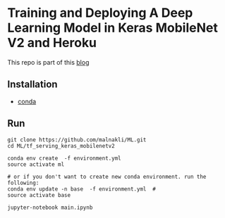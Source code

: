 # Training and Deploying A Deep Learning Model in Keras MobileNet V2 and Heroku

This repo is part of this [blog](https://medium.com/@malnakli/tf-serving-keras-mobilenetv2-632b8d92983c) 

## Installation 
- [conda](https://conda.io/docs/installation.html)

## Run
```
git clone https://github.com/malnakli/ML.git
cd ML/tf_serving_keras_mobilenetv2

conda env create  -f environment.yml 
source activate ml

# or if you don't want to create new conda environment. run the following:
conda env update -n base  -f environment.yml  # 
source activate base

jupyter-notebook main.ipynb
```